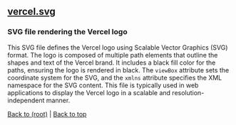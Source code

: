 ## [vercel.svg](vercel.svg)

### SVG file rendering the Vercel logo

This SVG file defines the Vercel logo using Scalable Vector Graphics (SVG) format. The logo is composed of multiple path elements that outline the shapes and text of the Vercel brand. It includes a black fill color for the paths, ensuring the logo is rendered in black. The `viewBox` attribute sets the coordinate system for the SVG, and the `xmlns` attribute specifies the XML namespace for the SVG content. This file is typically used in web applications to display the Vercel logo in a scalable and resolution-independent manner.

[Back to (root)](#root) | [Back to top](#table-of-contents)
